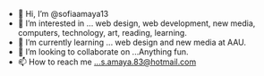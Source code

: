 - 👋 Hi, I’m @sofiaamaya13
- 👀 I’m interested in ... web design, web development, new media, computers, technology, art, reading, learning.
- 🌱 I’m currently learning ... web design and new media at AAU.
- 💞️ I’m looking to collaborate on ...Anything fun.
- 📫 How to reach me ...s.amaya.83@hotmail.com

<!---
sofiaamaya13/sofiaamaya13 is a ✨ special ✨ repository because its `README.md` (this file) appears on your GitHub profile.
You can click the Preview link to take a look at your changes.
--->
